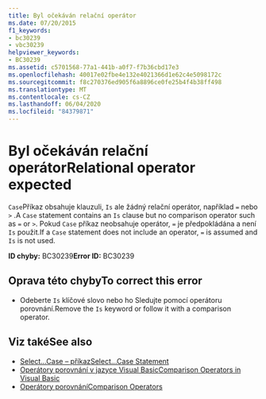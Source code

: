 ```yaml
---
title: Byl očekáván relační operátor
ms.date: 07/20/2015
f1_keywords:
- bc30239
- vbc30239
helpviewer_keywords:
- BC30239
ms.assetid: c5701568-77a1-441b-a0f7-f7b36cbd17e3
ms.openlocfilehash: 40017e02fbe4e132e4021366d1e62c4e5098172c
ms.sourcegitcommit: f8c270376ed905f6a8896ce0fe25b4f4b38ff498
ms.translationtype: MT
ms.contentlocale: cs-CZ
ms.lasthandoff: 06/04/2020
ms.locfileid: "84379871"
---
```

# <a name="relational-operator-expected"></a><span data-ttu-id="61d10-102">Byl očekáván relační operátor</span><span class="sxs-lookup"><span data-stu-id="61d10-102">Relational operator expected</span></span>
<span data-ttu-id="61d10-103">`Case`Příkaz obsahuje klauzuli, `Is` ale žádný relační operátor, například `=` nebo `>` .</span><span class="sxs-lookup"><span data-stu-id="61d10-103">A `Case` statement contains an `Is` clause but no comparison operator such as `=` or `>`.</span></span> <span data-ttu-id="61d10-104">Pokud `Case` příkaz neobsahuje operátor, `=` je předpokládána a není `Is` použit.</span><span class="sxs-lookup"><span data-stu-id="61d10-104">If a `Case` statement does not include an operator, `=` is assumed and `Is` is not used.</span></span>  
  
 <span data-ttu-id="61d10-105">**ID chyby:** BC30239</span><span class="sxs-lookup"><span data-stu-id="61d10-105">**Error ID:** BC30239</span></span>  
  
## <a name="to-correct-this-error"></a><span data-ttu-id="61d10-106">Oprava této chyby</span><span class="sxs-lookup"><span data-stu-id="61d10-106">To correct this error</span></span>  
  
- <span data-ttu-id="61d10-107">Odeberte `Is` klíčové slovo nebo ho Sledujte pomocí operátoru porovnání.</span><span class="sxs-lookup"><span data-stu-id="61d10-107">Remove the `Is` keyword or follow it with a comparison operator.</span></span>  
  
## <a name="see-also"></a><span data-ttu-id="61d10-108">Viz také</span><span class="sxs-lookup"><span data-stu-id="61d10-108">See also</span></span>

- [<span data-ttu-id="61d10-109">Select...Case – příkaz</span><span class="sxs-lookup"><span data-stu-id="61d10-109">Select...Case Statement</span></span>](../language-reference/statements/select-case-statement.md)
- [<span data-ttu-id="61d10-110">Operátory porovnání v jazyce Visual Basic</span><span class="sxs-lookup"><span data-stu-id="61d10-110">Comparison Operators in Visual Basic</span></span>](../programming-guide/language-features/operators-and-expressions/comparison-operators.md)
- [<span data-ttu-id="61d10-111">Operátory porovnání</span><span class="sxs-lookup"><span data-stu-id="61d10-111">Comparison Operators</span></span>](../language-reference/operators/comparison-operators.md)
